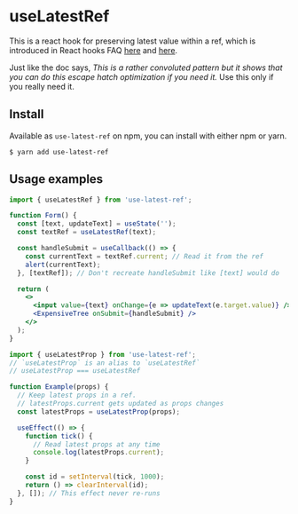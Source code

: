 # useLatestRef

This is a react hook for preserving latest value within a ref, which is introduced in React hooks FAQ [here](https://reactjs.org/docs/hooks-faq.html#what-can-i-do-if-my-effect-dependencies-change-too-often) and [here](https://reactjs.org/docs/hooks-faq.html#what-can-i-do-if-my-effect-dependencies-change-too-often).

Just like the doc says, _This is a rather convoluted pattern but it shows that you can do this escape hatch optimization if you need it._ Use this only if you really need it.

## Install

Available as `use-latest-ref` on npm, you can install with either npm or yarn.

```
$ yarn add use-latest-ref
```

## Usage examples

```jsx
import { useLatestRef } from 'use-latest-ref';

function Form() {
  const [text, updateText] = useState('');
  const textRef = useLatestRef(text);

  const handleSubmit = useCallback(() => {
    const currentText = textRef.current; // Read it from the ref
    alert(currentText);
  }, [textRef]); // Don't recreate handleSubmit like [text] would do

  return (
    <>
      <input value={text} onChange={e => updateText(e.target.value)} />
      <ExpensiveTree onSubmit={handleSubmit} />
    </>
  );
}
```

```jsx
import { useLatestProp } from 'use-latest-ref';
// `useLatestProp` is an alias to `useLatestRef`
// useLatestProp === useLatestRef

function Example(props) {
  // Keep latest props in a ref.
  // latestProps.current gets updated as props changes
  const latestProps = useLatestProp(props);

  useEffect(() => {
    function tick() {
      // Read latest props at any time
      console.log(latestProps.current);
    }

    const id = setInterval(tick, 1000);
    return () => clearInterval(id);
  }, []); // This effect never re-runs
}
```
